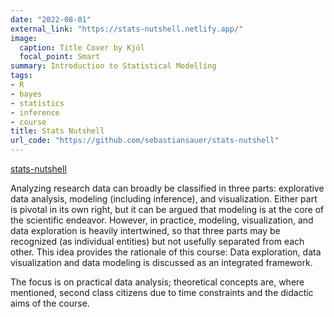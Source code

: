 ```yaml
---
date: "2022-08-01"
external_link: "https://stats-nutshell.netlify.app/"
image:
  caption: Title Cover by Kjöl
  focal_point: Smart
summary: Introduction to Statistical Modelling
tags:
- R
- bayes
- statistics
- inference
- course
title: Stats Nutshell
url_code: "https://github.com/sebastiansauer/stats-nutshell"
---
```



[stats-nutshell](https://stats-nutshell.netlify.app/)

Analyzing research data can broadly be classified in three parts: explorative data analysis, modeling (including inference), and visualization. Either part is pivotal in its own right, but it can be argued that modeling is at the core of the scientific endeavor. However, in practice, modeling, visualization, and data exploration is heavily intertwined, so that three parts may be recognized (as individual entities) but not usefully separated from each other. This idea provides the rationale of this course: Data exploration, data visualization and data modeling is discussed as an integrated framework.

The focus is on practical data analysis; theoretical concepts are, where mentioned, second class citizens due to time constraints and the didactic aims of the course.

